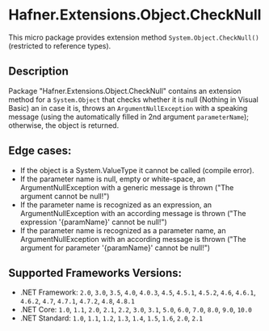 # Hafner.Extensions.Object.CheckNull

This micro package provides extension method `System.Object.CheckNull()` (restricted to reference types).

## Description

Package "Hafner.Extensions.Object.CheckNull" contains an extension method for a `System.Object` that checks whether it is null (Nothing in Visual Basic)
an in case it is, throws an `ArgumentNullException` with a speaking message (using the automatically filled in 2nd argument `parameterName`); 
otherwise, the object is returned.

## Edge cases:

 - If the object is a System.ValueType it cannot be called (compile error).
 - If the parameter name is null, empty or white-space, an ArgumentNullException with a generic message is thrown ("The argument cannot be null!")
 - If the parameter name is recognized as an expression, an ArgumentNullException with an according message is thrown ("The expression '{paramName}' cannot be null!")
 - If the parameter name is recognized as a parameter name, an ArgumentNullException with an according message is thrown ("The argument for parameter '{paramName}' cannot be null!")

## Supported Frameworks Versions:

 - .NET Framework: `2.0`, `3.0`, `3.5`, `4.0`, `4.0.3`, `4.5`, `4.5.1`, `4.5.2`, `4.6`, `4.6.1`, `4.6.2`, `4.7`, `4.7.1`, `4.7.2`, `4.8`, `4.8.1`
 - .NET Core: `1.0`, `1.1`, `2.0`, `2.1`, `2.2`, `3.0`, `3.1`, `5.0`, `6.0`, `7.0`, `8.0`, `9.0`, `10.0`
 - .NET Standard: `1.0`, `1.1`, `1.2`, `1.3`, `1.4`, `1.5`, `1.6`, `2.0`, `2.1`
